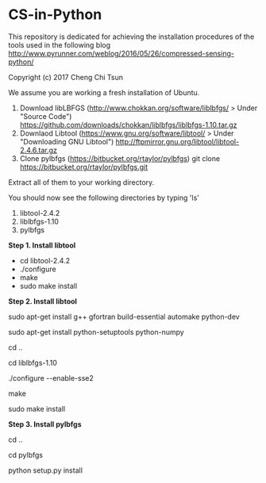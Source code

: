 # CS-in-Python
This repository is dedicated for achieving the installation procedures of the tools used in the following blog
http://www.pyrunner.com/weblog/2016/05/26/compressed-sensing-python/

Copyright (c) 2017 Cheng Chi Tsun

We assume you are working a fresh installation of Ubuntu.

1. Download libLBFGS (http://www.chokkan.org/software/liblbfgs/ > Under "Source Code")
  https://github.com/downloads/chokkan/liblbfgs/liblbfgs-1.10.tar.gz
2. Downlaod Libtool (https://www.gnu.org/software/libtool/ > Under "Downloading GNU Libtool")
  http://ftpmirror.gnu.org/libtool/libtool-2.4.6.tar.gz
3. Clone pylbfgs (https://bitbucket.org/rtaylor/pylbfgs)
  git clone https://bitbucket.org/rtaylor/pylbfgs.git
  
Extract all of them to your working directory.

You should now see the following directories by typing 'ls'

1. libtool-2.4.2
2. liblbfgs-1.10
3. pylbfgs

**Step 1. Install libtool**

- cd libtool-2.4.2
- ./configure
- make
- sudo make install

**Step 2. Install libtool**

sudo apt-get install g++ gfortran build-essential automake python-dev 

sudo apt-get install python-setuptools python-numpy
  
cd ..

cd liblbfgs-1.10

./configure --enable-sse2

make

sudo make install
  
**Step 3. Install pylbfgs**
 
cd ..

cd pylbfgs

python setup.py install

